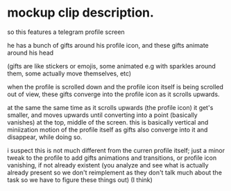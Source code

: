 # mockup clip description.

so this features a telegram profile screen

he has a bunch of gifts around his profile icon, and these gifts animate around his head


(gifts are like stickers or emojis, some animated e.g with sparkles around them, some actually move themselves, etc)

when the profile is scrolled down and the profile icon itself is being scrolled out of view, these gifts converge into the profile icon as it scrolls upwards.

at the same the same time as it scrolls upwards (the profile icon) it get's smaller, and moves upwards until converting into a point (basically vanishes) at the top, middle of the screen. this is basically vertical and miniization motion of the profile itself as gifts also converge into it and disappear, while doing so.

i suspect this is not much different from the curren profile itself; just a minor tweak to the profile to add gifts animations and transitions, or profile icon vanishing, if not already existent (you analyze and see what is actually already present so we don't reimplement as they don't talk much about the task so we have to figure these things out) (I think)